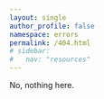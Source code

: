 ```yaml
---
layout: single
author_profile: false
namespace: errors
permalink: /404.html
# sidebar:
#   nav: "resources"
---
```


No, nothing here.

